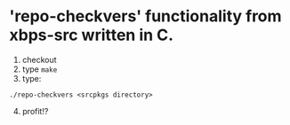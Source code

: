 # 'repo-checkvers' functionality from xbps-src written in C.

1. checkout
2. type `make`
3. type:

`./repo-checkvers <srcpkgs directory>`

4. profit!?
